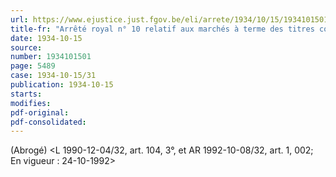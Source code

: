 ```yaml
---
url: https://www.ejustice.just.fgov.be/eli/arrete/1934/10/15/1934101501/justel
title-fr: "Arrêté royal n° 10 relatif aux marchés à terme des titres cotés en bourse. Voir modification(s)"
date: 1934-10-15
source:
number: 1934101501
page: 5489
case: 1934-10-15/31
publication: 1934-10-15
starts:
modifies:
pdf-original:
pdf-consolidated:
---
```


(Abrogé) <L 1990-12-04/32, art. 104, 3°, et AR 1992-10-08/32, art. 1, 002;  En vigueur :  24-10-1992>
